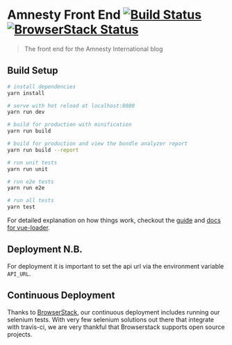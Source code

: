 # Amnesty Front End [![Build Status](https://travis-ci.org/Towerism/amnesty-front.svg?branch=master)](https://travis-ci.org/Towerism/amnesty-front) [![BrowserStack Status](https://www.browserstack.com/automate/badge.svg?badge_key=ZEp1RkNCa1NMT2tuY1RSdTlWSG0xSFlidUo0ZDJ2dlFzcytReElZVlNqWT0tLXFRcGQ2M0FDL05Icy9Ccng2eWJtUUE9PQ==--0539a5509ac4ac7dc64c5facf12d4519c8b57ae2)](https://www.browserstack.com/automate/public-build/ZEp1RkNCa1NMT2tuY1RSdTlWSG0xSFlidUo0ZDJ2dlFzcytReElZVlNqWT0tLXFRcGQ2M0FDL05Icy9Ccng2eWJtUUE9PQ==--0539a5509ac4ac7dc64c5facf12d4519c8b57ae2)

> The front end for the Amnesty International blog

## Build Setup

``` bash
# install dependencies
yarn install

# serve with hot reload at localhost:8080
yarn run dev

# build for production with minification
yarn run build

# build for production and view the bundle analyzer report
yarn run build --report

# run unit tests
yarn run unit

# run e2e tests
yarn run e2e

# run all tests
yarn test
```

For detailed explanation on how things work, checkout the [guide](http://vuejs-templates.github.io/webpack/) and [docs for vue-loader](http://vuejs.github.io/vue-loader).

## Deployment N.B.
For deployment it is important to set the api url via the environment variable `API_URL`.

## Continuous Deployment
Thanks to [BrowserStack](https://www.browserstack.com), our continuous deployment includes running our selenium tests. With very few selenium solutions out there that integrate with travis-ci, we are very thankful that Browserstack supports open source projects.
